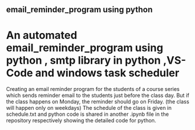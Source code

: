 ## email_reminder_program using python 
# An automated email_reminder_program using python , smtp library in python ,VS-Code and windows task scheduler
 Creating an email reminder program for the students of a course series which sends reminder email to the students just before the class day. But if the class happens on Monday, the reminder should go on Friday. (the class will happen only on weekdays)
 The schedule of the class is given in schedule.txt and python code is shared in another .ipynb file in the repository respectively showing the detailed code for python.
